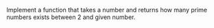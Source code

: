 Implement a function that takes a number and returns how many
prime numbers exists between 2 and given number.
